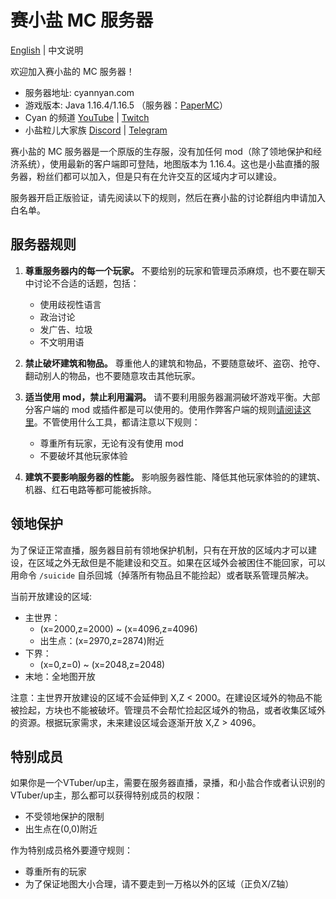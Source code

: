 # 赛小盐 MC 服务器

[English](README.md) | 中文说明

欢迎加入赛小盐的 MC 服务器！

* 服务器地址: cyannyan.com
* 游戏版本: Java 1.16.4/1.16.5 （服务器：[PaperMC](https://papermc.io/)）
* Cyan 的频道 [YouTube](https://cyannyan.com/youtube) | [Twitch](https://cyannyan.com/twitch)
* 小盐粒儿大家族 [Discord](https://cyannyan.com/discord) | [Telegram](https://cyannyan.com/telegram)

赛小盐的 MC 服务器是一个原版的生存服，没有加任何 mod（除了领地保护和经济系统），使用最新的客户端即可登陆，地图版本为 1.16.4。这也是小盐直播的服务器，粉丝们都可以加入，但是只有在允许交互的区域内才可以建设。

服务器开启正版验证，请先阅读以下的规则，然后在赛小盐的讨论群组内申请加入白名单。

## 服务器规则

1. **尊重服务器内的每一个玩家。** 不要给别的玩家和管理员添麻烦，也不要在聊天中讨论不合适的话题，包括：
    * 使用歧视性语言
    * 政治讨论
    * 发广告、垃圾
    * 不文明用语

2. **禁止破坏建筑和物品。** 尊重他人的建筑和物品，不要随意破坏、盗窃、抢夺、翻动别人的物品，也不要随意攻击其他玩家。

3. **适当使用 mod，禁止利用漏洞。** 请不要利用服务器漏洞破坏游戏平衡。大部分客户端的 mod 或插件都是可以使用的。使用作弊客户端的规则[请阅读这里](hacks_cn.md)。不管使用什么工具，都请注意以下规则：
    * 尊重所有玩家，无论有没有使用 mod
    * 不要破坏其他玩家体验

4. **建筑不要影响服务器的性能。** 影响服务器性能、降低其他玩家体验的的建筑、机器、红石电路等都可能被拆除。

## 领地保护

为了保证正常直播，服务器目前有领地保护机制，只有在开放的区域内才可以建设，在区域之外无敌但是不能建设和交互。如果在区域外会被困住不能回家，可以用命令 `/suicide` 自杀回城（掉落所有物品且不能捡起）或者联系管理员解决。

当前开放建设的区域:

* 主世界：
    * (x=2000,z=2000) ~ (x=4096,z=4096)
    * 出生点：(x=2970,z=2874)附近
* 下界：
    * (x=0,z=0) ~ (x=2048,z=2048)
* 末地：全地图开放

注意：主世界开放建设的区域不会延伸到 X,Z < 2000。在建设区域外的物品不能被捡起，方块也不能被破坏。管理员不会帮忙捡起区域外的物品，或者收集区域外的资源。根据玩家需求，未来建设区域会逐渐开放 X,Z > 4096。

## 特别成员

如果你是一个VTuber/up主，需要在服务器直播，录播，和小盐合作或者认识别的VTuber/up主，那么都可以获得特别成员的权限：

* 不受领地保护的限制
* 出生点在(0,0)附近

作为特别成员格外要遵守规则：

* 尊重所有的玩家
* 为了保证地图大小合理，请不要走到一万格以外的区域（正负X/Z轴）
